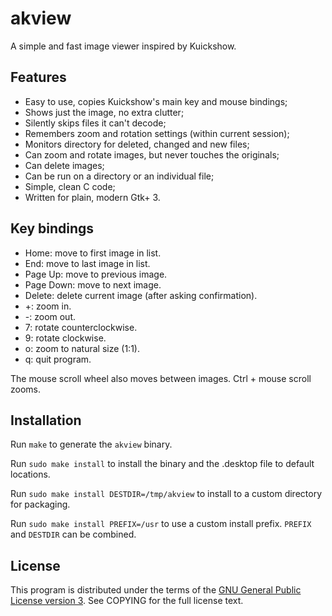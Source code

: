 # akview

A simple and fast image viewer inspired by Kuickshow.

## Features

- Easy to use, copies Kuickshow's main key and mouse bindings;
- Shows just the image, no extra clutter;
- Silently skips files it can't decode;
- Remembers zoom and rotation settings (within current session);
- Monitors directory for deleted, changed and new files;
- Can zoom and rotate images, but never touches the originals;
- Can delete images;
- Can be run on a directory or an individual file;
- Simple, clean C code;
- Written for plain, modern Gtk+ 3.

## Key bindings

- Home: move to first image in list.
- End: move to last image in list.
- Page Up: move to previous image.
- Page Down: move to next image.
- Delete: delete current image (after asking confirmation).
- +: zoom in.
- -: zoom out.
- 7: rotate counterclockwise.
- 9: rotate clockwise.
- o: zoom to natural size (1:1).
- q: quit program.

The mouse scroll wheel also moves between images.
Ctrl + mouse scroll zooms.

## Installation

Run `make` to generate the `akview` binary.

Run `sudo make install` to install the binary and the .desktop file to default locations.

Run `sudo make install DESTDIR=/tmp/akview` to install to a custom directory for packaging.

Run `sudo make install PREFIX=/usr` to use a custom install prefix. `PREFIX` and `DESTDIR` can be combined.

## License

This program is distributed under the terms of the
[GNU General Public License version 3](https://www.gnu.org/licenses/gpl-3.0.html).
See COPYING for the full license text.
